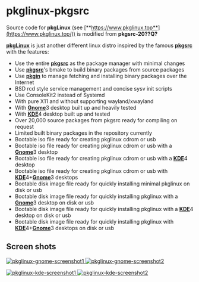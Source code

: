 
# pkglinux-pkgsrc

Source code for **pkgLinux** (see [**https://www.pkglinux.top**](https://www.pkglinux.top/)) is modified from **pkgsrc-20??Q?**

[**pkgLinux**](https://www.pkglinux.top/) is just another different linux distro inspired by the famous [**pkgsrc**](http://www.pkgsrc.org) with the features:

- Use the entire [**pkgsrc**](http://www.pkgsrc.org) as the package manager with minimal changes
- Use [**pkgsrc**](http://www.pkgsrc.org)'s bmake to build binary packages from source packages
- Use [**pkgin**](https://pkgin.net) to manage fetching and installing binary packages over the Internet
- BSD rcd style service management and concise sysv init scripts
- Use ConsoleKit2 instead of Systemd
- With pure X11 and without supporting wayland/xwayland
- With [**Gnome**](https://www.gnome.org)3 desktop built up and heavily tested
- With [**KDE**](https//kde.org)4 desktop built up and tested
- Over 20,000 source packages from pkgsrc ready for compiling on request
- Limited built binary packages in the repository currently
- Bootable iso file ready for creating pkglinux cdrom or usb
- Bootable iso file ready for creating pkglinux cdrom or usb with a [**Gnome**](https://www.gnome.org)3 desktop
- Bootable iso file ready for creating pkglinux cdrom or usb with a [**KDE**](https//kde.org)4 desktop
- Bootable iso file ready for creating pkglinux cdrom or usb with [**KDE**](https//kde.org)4+[**Gnome**](https://www.gnome.org)3 desktops
- Bootable disk image file ready for quickly installing minimal pkglinux on disk or usb
- Bootable disk image file ready for quickly installing pkglinux with a [**Gnome**](https://www.gnome.org)3 desktop on disk or usb
- Bootable disk image file ready for quickly installing pkglinux with a [**KDE**](https//kde.org)4 desktop on disk or usb
- Bootable disk image file ready for quickly installing pkglinux with [**KDE**](https//kde.org)4+[**Gnome**](https://www.gnome.org)3 desktops on disk or usb

## Screen shots

<p><a href="https://isos.pkglinux.top/screenshots/pkglinux-gnome-screenshot1.png" target="_blank" rel="noopener">
<img src="https://isos.pkglinux.top/screenshots/pkglinux-gnome-screenshot1-150x150.png"
alt="pkglinux-gnome-screenshot1">
</a>
<a href="https://isos.pkglinux.top/screenshots/pkglinux-gnome-screenshot2.png" target="_blank" rel="noopener">
<img src="https://isos.pkglinux.top/screenshots/pkglinux-gnome-screenshot2-150x150.png"
alt="pkglinux-gnome-screenshot2">
</a>
<p>
<a href="https://isos.pkglinux.top/screenshots/pkglinux-kde-screenshot1.png" target="_blank" rel="noopener">
<img src="https://isos.pkglinux.top/screenshots/pkglinux-kde-screenshot1-150x150.png"
alt="pkglinux-kde-screenshot1">
</a>
<a href="https://isos.pkglinux.top/screenshots/pkglinux-kde-screenshot2.png" target="_blank" rel="noopener">
<img src="https://isos.pkglinux.top/screenshots/pkglinux-kde-screenshot2-150x150.png"
alt="pkglinux-kde-screenshot2">
</a>
